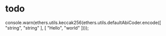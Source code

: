 # todo
console.warn(ethers.utils.keccak256(ethers.utils.defaultAbiCoder.encode([ "string", "string" ], [ "Hello", "world" ])));

